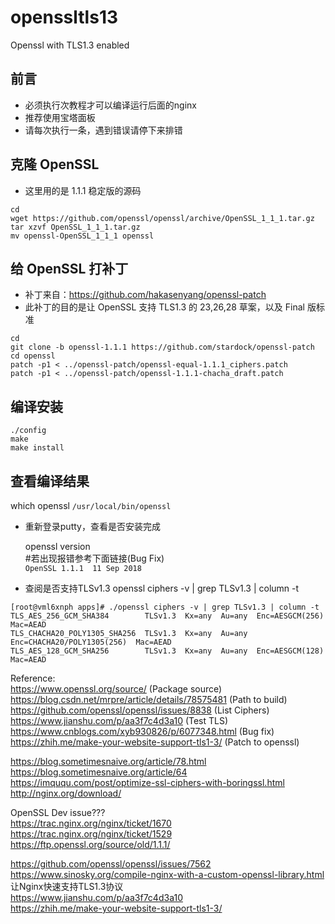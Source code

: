 # openssltls13
Openssl with TLS1.3 enabled

## 前言  

* 必须执行次教程才可以编译运行后面的nginx  
* 推荐使用宝塔面板  
* 请每次执行一条，遇到错误请停下来排错  

## 克隆 OpenSSL

* 这里用的是 1.1.1 稳定版的源码  
```  
cd
wget https://github.com/openssl/openssl/archive/OpenSSL_1_1_1.tar.gz   
tar xzvf OpenSSL_1_1_1.tar.gz  
mv openssl-OpenSSL_1_1_1 openssl  
```  

## 给 OpenSSL 打补丁  

* 补丁来自：https://github.com/hakasenyang/openssl-patch  
* 此补丁的目的是让 OpenSSL 支持 TLS1.3 的 23,26,28 草案，以及 Final 版标准  
```  
cd 
git clone -b openssl-1.1.1 https://github.com/stardock/openssl-patch  
cd openssl   
patch -p1 < ../openssl-patch/openssl-equal-1.1.1_ciphers.patch  
patch -p1 < ../openssl-patch/openssl-1.1.1-chacha_draft.patch  
```  

## 编译安装
```  
./config  
make  
make install  
```  

## 查看编译结果  

which openssl
`/usr/local/bin/openssl`

* 重新登录putty，查看是否安装完成  

  openssl version  
  #若出现报错参考下面链接(Bug Fix)  
`OpenSSL 1.1.1  11 Sep 2018`  

* 查阅是否支持TLSv1.3
openssl ciphers -v | grep TLSv1.3 | column -t  
```  
[root@vml6xnph apps]# ./openssl ciphers -v | grep TLSv1.3 | column -t
TLS_AES_256_GCM_SHA384        TLSv1.3  Kx=any  Au=any  Enc=AESGCM(256)             Mac=AEAD
TLS_CHACHA20_POLY1305_SHA256  TLSv1.3  Kx=any  Au=any  Enc=CHACHA20/POLY1305(256)  Mac=AEAD
TLS_AES_128_GCM_SHA256        TLSv1.3  Kx=any  Au=any  Enc=AESGCM(128)             Mac=AEAD
```  



Reference:  
https://www.openssl.org/source/ (Package source)  
https://blog.csdn.net/mrpre/article/details/78575481 (Path to build)  
https://github.com/openssl/openssl/issues/8838 (List Ciphers)  
https://www.jianshu.com/p/aa3f7c4d3a10 (Test TLS)  
https://www.cnblogs.com/xyb930826/p/6077348.html (Bug fix)  
https://zhih.me/make-your-website-support-tls1-3/ (Patch to openssl)  




https://blog.sometimesnaive.org/article/78.html  
https://blog.sometimesnaive.org/article/64  
https://imququ.com/post/optimize-ssl-ciphers-with-boringssl.html  
http://nginx.org/download/  


OpenSSL Dev issue???  
https://trac.nginx.org/nginx/ticket/1670  
https://trac.nginx.org/nginx/ticket/1529  
https://ftp.openssl.org/source/old/1.1.1/  

https://github.com/openssl/openssl/issues/7562  
https://www.sinosky.org/compile-nginx-with-a-custom-openssl-library.html  
让Nginx快速支持TLS1.3协议  
https://www.jianshu.com/p/aa3f7c4d3a10  
https://zhih.me/make-your-website-support-tls1-3/  
